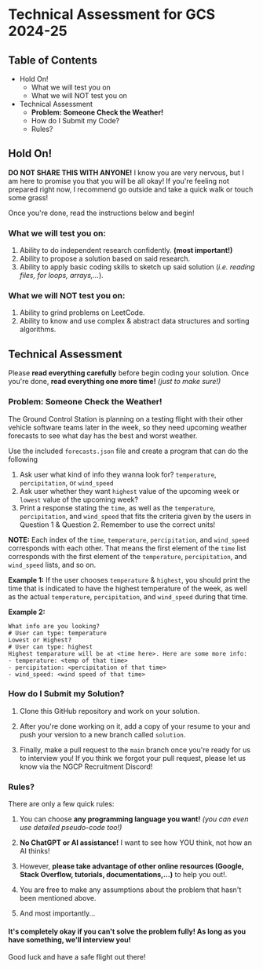 # Technical Assessment for GCS 2024-25

## Table of Contents
- Hold On!
	- What we will test you on
	- What we will NOT test you on
- Technical Assessment
	- **Problem: Someone Check the Weather!**
	- How do I Submit my Code?
	- Rules?
## Hold On!
**DO NOT SHARE THIS WITH ANYONE!**
I know you are very nervous, but I am here to promise you that you will be all okay! If you're feeling not prepared right now, I recommend go outside and take a quick walk or touch some grass! 

Once you're done, read the instructions below and begin!
### What we will test you on:
1. Ability to do independent research confidently. **(most important!)**
2. Ability to propose a solution based on said research. 
3. Ability to apply basic coding skills to sketch up said solution (*i.e. reading files, for loops, arrays,...*). 
### What we will NOT test you on:
1. Ability to grind problems on LeetCode. 
2. Ability to know and use complex & abstract data structures and sorting algorithms. 

## Technical Assessment
Please **read everything carefully** before begin coding your solution. Once you're done, **read everything one more time!** *(just to make sure!)*
### Problem: Someone Check the Weather!
The Ground Control Station is planning on a testing flight with their other vehicle software teams later in the week, so they need upcoming weather forecasts to see what day has the best and worst weather. 

Use the included `forecasts.json` file and create a program that can do the following
1. Ask user what kind of info they wanna look for? `temperature`, `percipitation`, or `wind_speed`
2. Ask user whether they want `highest` value of the upcoming week or `lowest` value of the upcoming week?
3. Print a response stating the `time`, as well as the `temperature`, `percipitation`, and `wind_speed` that fits the criteria given by the users in Question 1 & Question 2. Remember to use the correct units!

**NOTE:** Each index of the `time`, `temperature`, `percipitation`, and `wind_speed` corresponds with each other. That means the first element of the `time` list corresponds with the first element of the `temperature`, `percipitation`, and `wind_speed` lists, and so on.

**Example 1:** If the user chooses `temperature` & `highest`, you should print the time that is indicated to have the highest temperature of the week, as well as the actual `temperature`, `percipitation`, and `wind_speed` during that time.

**Example 2:**
```shell
What info are you looking? 
# User can type: temperature 
Lowest or Highest? 
# User can type: highest 
Highest temparature will be at <time here>. Here are some more info:
- temperature: <temp of that time>
- percipitation: <percipitation of that time>
- wind_speed: <wind speed of that time>
```
### How do I Submit my Solution?
1. Clone this GitHub repository and work on your solution. 

2. After you're done working on it, add a copy of your resume to your and push your version to a new branch called `solution`.

3. Finally, make a pull request to the `main` branch once you're ready for us to interview you! If you think we forgot your pull request, please let us know via the NGCP Recruitment Discord!


### Rules?
There are only a few quick rules:

1. You can choose **any programming language you want!** *(you can even use detailed pseudo-code too!)*

2. **No ChatGPT or AI assistance!** I want to see how YOU think, not how an AI thinks!

3. However, **please take advantage of other online resources (Google, Stack Overflow, tutorials, documentations,...)** to help you out!. 

4. You are free to make any assumptions about the problem that hasn't been mentioned above.  

5. And most importantly...
#### It's completely okay if you can't solve the problem fully! As long as you have something, we'll interview you!

Good luck and have a safe flight out there!